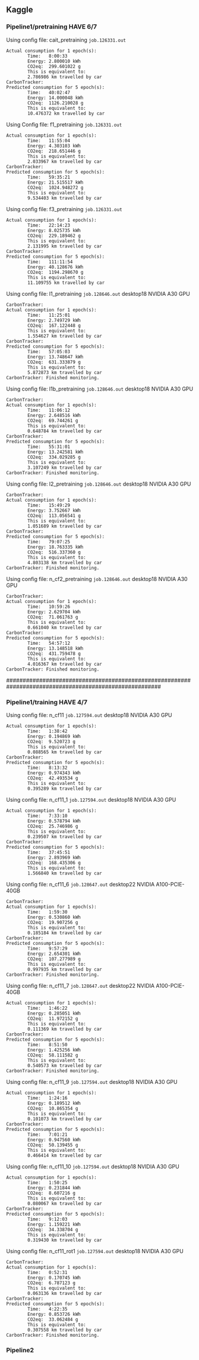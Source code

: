 ## Kaggle
### Pipeline1/pretraining HAVE 6/7
Using config file: cait_pretraining `job.126331.out`
```
Actual consumption for 1 epoch(s):
        Time:   8:00:33
        Energy: 2.800010 kWh
        CO2eq:  299.601022 g
        This is equivalent to:
        2.786986 km travelled by car
CarbonTracker:
Predicted consumption for 5 epoch(s):
        Time:   40:02:47
        Energy: 14.000048 kWh
        CO2eq:  1126.210028 g
        This is equivalent to:
        10.476372 km travelled by car
```

Using Config file: f1_pretraining `job.126331.out`
```
Actual consumption for 1 epoch(s):
        Time:   11:55:04
        Energy: 4.303103 kWh
        CO2eq:  218.651446 g
        This is equivalent to:
        2.033967 km travelled by car
CarbonTracker:
Predicted consumption for 5 epoch(s):
        Time:   59:35:21
        Energy: 21.515517 kWh
        CO2eq:  1024.948272 g
        This is equivalent to:
        9.534403 km travelled by car
```

Using config file: f3_pretraining `job.126331.out`
```
Actual consumption for 1 epoch(s):
        Time:   22:14:23
        Energy: 8.025735 kWh
        CO2eq:  229.189462 g
        This is equivalent to:
        2.131995 km travelled by car
CarbonTracker:
Predicted consumption for 5 epoch(s):
        Time:   111:11:54
        Energy: 40.128676 kWh
        CO2eq:  1194.298670 g
        This is equivalent to:
        11.109755 km travelled by car
```

Using config file: l1_pretraining ```job.128646.out``` desktop18 NVIDIA A30 GPU
```
CarbonTracker:
Actual consumption for 1 epoch(s):
        Time:   11:25:01
        Energy: 2.749729 kWh
        CO2eq:  167.122448 g
        This is equivalent to:
        1.554627 km travelled by car
CarbonTracker:
Predicted consumption for 5 epoch(s):
        Time:   57:05:03
        Energy: 13.748647 kWh
        CO2eq:  631.333879 g
        This is equivalent to:
        5.872873 km travelled by car
CarbonTracker: Finished monitoring.
```

Using config file: l1b_pretraining ```job.128646.out``` desktop18 NVIDIA A30 GPU
```
CarbonTracker:
Actual consumption for 1 epoch(s):
        Time:   11:06:12
        Energy: 2.648516 kWh
        CO2eq:  69.744261 g
        This is equivalent to:
        0.648784 km travelled by car
CarbonTracker:
Predicted consumption for 5 epoch(s):
        Time:   55:31:01
        Energy: 13.242581 kWh
        CO2eq:  334.029285 g
        This is equivalent to:
        3.107249 km travelled by car
CarbonTracker: Finished monitoring.
```

Using config file: l2_pretraining ```job.128646.out``` desktop18 NVIDIA A30 GPU
```
CarbonTracker:
Actual consumption for 1 epoch(s):
        Time:   15:49:29
        Energy: 3.752667 kWh
        CO2eq:  113.056541 g
        This is equivalent to:
        1.051689 km travelled by car
CarbonTracker:
Predicted consumption for 5 epoch(s):
        Time:   79:07:25
        Energy: 18.763335 kWh
        CO2eq:  516.337360 g
        This is equivalent to:
        4.803138 km travelled by car
CarbonTracker: Finished monitoring.
```


Using config file: n_cf2_pretraining ```job.128646.out``` desktop18 NVIDIA A30 GPU
```
CarbonTracker:
Actual consumption for 1 epoch(s):
        Time:   10:59:26
        Energy: 2.629704 kWh
        CO2eq:  71.061763 g
        This is equivalent to:
        0.661040 km travelled by car
CarbonTracker:
Predicted consumption for 5 epoch(s):
        Time:   54:57:12
        Energy: 13.148518 kWh
        CO2eq:  431.759478 g
        This is equivalent to:
        4.016367 km travelled by car
CarbonTracker: Finished monitoring.
```


#######################################################################################################

### Pipeline1/training HAVE 4/7
Using config file: n_cf11 `job.127594.out`  desktop18 NVIDIA A30 GPU
```
Actual consumption for 1 epoch(s):
        Time:   1:38:42
        Energy: 0.194869 kWh
        CO2eq:  9.520723 g
        This is equivalent to:
        0.088565 km travelled by car
CarbonTracker:
Predicted consumption for 5 epoch(s):
        Time:   8:13:32
        Energy: 0.974343 kWh
        CO2eq:  42.493534 g
        This is equivalent to:
        0.395289 km travelled by car
```

Using config file: n_cf11_1 `job.127594.out` desktop18 NVIDIA A30 GPU
```
Actual consumption for 1 epoch(s):
        Time:   7:33:10
        Energy: 0.578794 kWh
        CO2eq:  25.746986 g
        This is equivalent to:
        0.239507 km travelled by car
CarbonTracker:
Predicted consumption for 5 epoch(s):
        Time:   37:45:51
        Energy: 2.893969 kWh
        CO2eq:  168.435306 g
        This is equivalent to:
        1.566840 km travelled by car
```

Using config file: n_cf11_6 ```job.128647.out``` desktop22 NVIDIA A100-PCIE-40GB
```
CarbonTracker:
Actual consumption for 1 epoch(s):
        Time:   1:59:30
        Energy: 0.530860 kWh
        CO2eq:  19.907256 g
        This is equivalent to:
        0.185184 km travelled by car
CarbonTracker:
Predicted consumption for 5 epoch(s):
        Time:   9:57:29
        Energy: 2.654301 kWh
        CO2eq:  107.277989 g
        This is equivalent to:
        0.997935 km travelled by car
CarbonTracker: Finished monitoring.
```

Using config file: n_cf11_7 ```job.128647.out``` desktop22 NVIDIA A100-PCIE-40GB
```
Actual consumption for 1 epoch(s):
        Time:   1:46:22
        Energy: 0.285051 kWh
        CO2eq:  11.972152 g
        This is equivalent to:
        0.111369 km travelled by car
CarbonTracker:
Predicted consumption for 5 epoch(s):
        Time:   8:51:50
        Energy: 1.425256 kWh
        CO2eq:  58.111582 g
        This is equivalent to:
        0.540573 km travelled by car
CarbonTracker: Finished monitoring.
```


Using config file: n_cf11_9 `job.127594.out` desktop18 NVIDIA A30 GPU
```
Actual consumption for 1 epoch(s):
        Time:   1:24:16
        Energy: 0.189512 kWh
        CO2eq:  10.865354 g
        This is equivalent to:
        0.101073 km travelled by car
CarbonTracker:
Predicted consumption for 5 epoch(s):
        Time:   7:01:21
        Energy: 0.947560 kWh
        CO2eq:  50.139455 g
        This is equivalent to:
        0.466414 km travelled by car
```

Using config file: n_cf11_10 `job.127594.out` desktop18 NVIDIA A30 GPU
```
Actual consumption for 1 epoch(s):
        Time:   1:50:25
        Energy: 0.231844 kWh
        CO2eq:  8.607216 g
        This is equivalent to:
        0.080067 km travelled by car
CarbonTracker:
Predicted consumption for 5 epoch(s):
        Time:   9:12:03
        Energy: 1.159221 kWh
        CO2eq:  34.338704 g
        This is equivalent to:
        0.319430 km travelled by car
```

Using config file: n_cf11_rot1 `job.127594.out` desktop18 NVIDIA A30 GPU
```
CarbonTracker:
Actual consumption for 1 epoch(s):
        Time:   0:52:31
        Energy: 0.170745 kWh
        CO2eq:  6.787123 g
        This is equivalent to:
        0.063136 km travelled by car
CarbonTracker:
Predicted consumption for 5 epoch(s):
        Time:   4:22:35
        Energy: 0.853726 kWh
        CO2eq:  33.062484 g
        This is equivalent to:
        0.307558 km travelled by car
CarbonTracker: Finished monitoring.
```


### Pipeline2
